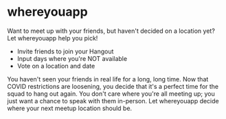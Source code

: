 # whereyouapp

Want to meet up with your friends, but haven't decided on a location yet? Let whereyouapp help you pick!

- Invite friends to join your Hangout
- Input days where you're NOT available
- Vote on a location and date

You haven't seen your friends in real life for a long, long time.
Now that COVID restrictions are loosening, you decide that it's a perfect time for the squad to hang out again.
You don't care where you're all meeting up; you just want a chance to speak with them in-person.
Let whereyouapp decide where your next meetup location should be.